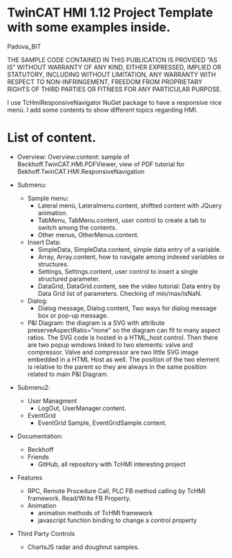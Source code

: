 # TwinCAT HMI 1.12 Project Template with some examples inside.
Padova_BIT

THE SAMPLE CODE CONTAINED IN THIS PUBLICATION IS PROVIDED “AS IS” WITHOUT WARRANTY OF ANY KIND, EITHER EXPRESSED, IMPLIED OR STATUTORY, INCLUDING WITHOUT LIMITATION, ANY WARRANTY WITH RESPECT TO NON-INFRINGEMENT, FREEDOM FROM PROPRIETARY RIGHTS OF THIRD PARTIES OR FITNESS FOR ANY PARTICULAR PURPOSE. 

I use TcHmiResponsiveNavigator NuGet package to have a responsive nice menù.
I add some contents to show different topics regarding HMI.

List of content.
================

* Overview: Overview.content: sample of Beckhoff.TwinCAT.HMI.PDFViewer, view of PDF tutorial for Bekhoff.TwinCAT.HMI.ResponsiveNavigation

* Submenu:
  * Sample menu:
    * Lateral menù, Lateralmenu.content, shiftted content with JQuery animation.
    * TabMenu, TabMenu.content, user control to create a tab to switch among the contents.
    * Other menus, OtherMenus.content.
  * Insert Data:
    * SimpleData, SimpleData.content, simple data entry of a variable.
    * Array, Array.content, how to navigate among indexed variables or structures.
    * Settings, Settings.content, user control to insert a single structured parameter.
    * DataGrid, DataGrid.content, see the video tutorial: Data entry by Data Grid list of parameters. Checking of min/max/isNaN. 
  * Dialog:
    * Dialog message, Dialog.content, Two ways for dialog message box or pop-up message.
  * P&I Diagram: the diagram is a SVG with attribute preserveAspectRatio="none" so the diagram can fit to many aspect ratios. The SVG code is hosted in a HTML_host control. Then there are two popup windows linked to two elements: valve and compressor. Valve and compressor are two little SVG image embedded in a HTML Host as well. The position of the two element is relative to the parent so they are always in the same position related to main P&I Diagram.

* Submenu2:
  * User Managment
    * LogOut, UserManager.content.
  * EventGrid
    * EventGrid Sample, EventGridSample.content.
* Documentation:
  * Beckhoff
  * Friends
    * GitHub, all repository with TcHMI interesting project  

* Features
  * RPC, Remote Procedure Call, PLC FB method calling by TcHMI framework. Read/Write FB Property.
  * Animation
    * animation methods of TcHMI framework
    * javascript function binding to change a control property
  
* Third Party Controls
  * ChartsJS radar and doughnut samples.
    

